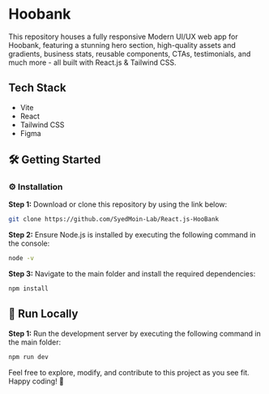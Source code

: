 # Hoobank

This repository houses a fully responsive Modern UI/UX web app for Hoobank, featuring a stunning hero section, high-quality assets and gradients, business stats, reusable components, CTAs, testimonials, and much more - all built with React.js & Tailwind CSS.

## Tech Stack
- Vite
- React
- Tailwind CSS
- Figma

## 🛠️ Getting Started

### ⚙️ Installation

**Step 1:**
Download or clone this repository by using the link below:

```bash
git clone https://github.com/SyedMoin-Lab/React.js-HooBank
```

**Step 2:**
Ensure Node.js is installed by executing the following command in the console:

```bash
node -v
```

**Step 3:**
Navigate to the main folder and install the required dependencies:

```bash
npm install
```

## 🏃 Run Locally

**Step 1:**
Run the development server by executing the following command in the main folder:

```bash
npm run dev
```

Feel free to explore, modify, and contribute to this project as you see fit. Happy coding! 🚀
